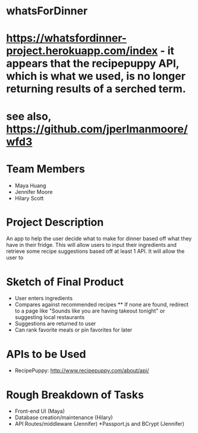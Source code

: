 # whatsForDinner

# https://whatsfordinner-project.herokuapp.com/index  - it appears that the recipepuppy API, which is what we used, is no longer returning results of a serched term.

# see also, https://github.com/jperlmanmoore/wfd3

# Team Members

* Maya Huang
* Jennifer Moore
* Hilary Scott

# Project Description

An app to help the user decide what to make for dinner based off what they have in their fridge. This will allow users to input their ingredients and retrieve some recipe suggestions based off at least 1 API. It will allow the user to 


# Sketch of Final Product

* User enters ingredients
* Compares against recommended recipes
** If none are found, redirect to a page like "Sounds like you are having takeout tonight" or suggesting local restaurants
* Suggestions are returned to user
* Can rank favorite meals or pin favorites for later

# APIs to be Used

* RecipePuppy: http://www.recipepuppy.com/about/api/


# Rough Breakdown of Tasks

* Front-end UI (Maya)
* Database creation/maintenance (Hilary)
* API Routes/middleware (Jennifer)
*Passport.js and BCrypt (Jennifer)
